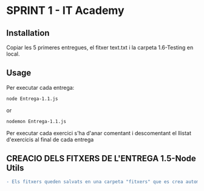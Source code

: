 # SPRINT 1 - IT Academy 

## **Installation**
Copiar les 5 primeres entregues, el fitxer text.txt i la carpeta 1.6-Testing en local.

## **Usage**
Per executar cada entrega:
```bash
node Entrega-1.1.js
```

or

```bash
nodemon Entrega-1.1.js
```
Per executar cada exercici s'ha d'anar comentant i descomentant el llistat d'exercicis al final de cada entrega

##  **CREACIO DELS FITXERS DE L'ENTREGA 1.5-Node Utils**
```diff
- Els fitxers queden salvats en una carpeta "fitxers" que es crea automàticament
```

